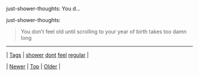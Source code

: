 <!--
title: just-shower-thoughts
date: 2020-06-28T15:27:00.118Z
tags: shower, dont, feel, regular
-->


just-shower-thoughts: You d...

<p>just-shower-thoughts:</p>

<blockquote><p>You don’t feel old until scrolling to your year of birth takes too damn long</p></blockquote>

<!--BOTTOM-POST-NAVIGATION-->
---

| [Tags](tags.md) | [shower](tag-shower.md) [dont](tag-dont.md) [feel](tag-feel.md) [regular](tag-regular.md) |

| [Newer](145808970659.md) | [Top](index.md) | [Older](145854302129.md) |